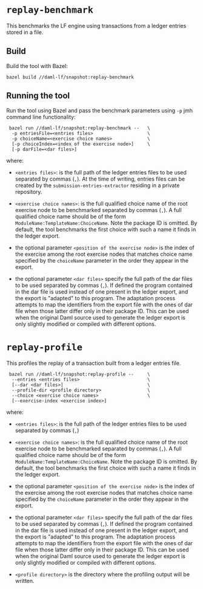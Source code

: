 # `replay-benchmark`

This benchmarks the LF engine using transactions from a ledger entries stored in a file.

## Build

Build the tool with Bazel:

    bazel build //daml-lf/snapshot:replay-benchmark

## Running the tool

Run the tool using Bazel and pass the benchmark parameters using `-p`
jmh command line functionality:

     bazel run //daml-lf/snapshot:replay-benchmark --   \
      -p entriesFile=<entries files>                    \
      -p choiceName=<exercise choice names>             \
      [-p choiceIndex=<index of the exercise node>]     \
      [-p darFile=<dar files>]                                              


where:

* `<entries files>`: is the full path of the ledger entries
  files to be used separated by commas (`,`). At the time of writing,
  entries files can be created by the `submission-entries-extractor`
  residing in a private repository.

* `<exercise choice names>`: is the full qualified choice name of the
  root exercise node to be benchmarked separated by commas (`,`). A full
  qualified choice name should be of the form
  `ModuleName:TemplateName:ChoiceName`.  Note the package ID is
  omitted. By default, the tool benchmarks the first choice with
  such a name it finds in the ledger export.

* the optional parameter `<position of the exercise node>` is the
  index of the exercise among the root exercise nodes that matches
  choice name specified by the `choiceName` parameter in the order
  they appear in the export.

* the optional parameter `<dar files>` specify the full path of
  the dar files to be used  separated by commas (`,`). If defined
  the program contained in the dar file is used instead of one
  present in the ledger export, and the export is "adapted" to this
  program. The adaptation process attempts to map the identifiers
  from the export file with the ones of dar file when those latter
  differ only in their package ID.  This can be used when the original
  Daml source used to generate the ledger export is only slightly
  modified or compiled with different options.


# `replay-profile`

This profiles the replay of a transaction built from a ledger entries file.

     bazel run //daml-lf/snapshot:replay-profile --     \
      --entries <entries files>                         \
      [--dar <dar files>]                               \
      --profile-dir <profile directory>                 \
      --choice <exercise choice names>                  \
      [--exercise-index <exercise index>]


where:

* `<entries files>`: is the full path of the ledger entries
  files to be used separated by commas (`,`)

* `<exercise choice names>`: is the full qualified choice name of the
  root exercise node to be benchmarked separated by commas (`,`). A full
  qualified choice name should be of the form
  `ModuleName:TemplateName:ChoiceName`.  Note the package ID is
  omitted. By default, the tool benchmarks the first choice with
  such a name it finds in the ledger export.

* the optional parameter `<position of the exercise node>` is the
  index of the exercise among the root exercise nodes that matches
  choice name specified by the `choiceName` parameter in the order
  they appear in the export.

* the optional parameter `<dar files>` specify the full path of
  the dar files to be used  separated by commas (`,`). If defined
  the program contained in the dar file is used instead of one
  present in the ledger export, and the export is "adapted" to this
  program. The adaptation process attempts to map the identifiers
  from the export file with the ones of dar file when those latter
  differ only in their package ID.  This can be used when the original
  Daml source used to generate the ledger export is only slightly
  modified or compiled with different options.

* `<profile directory>` is the directory where the profiling output
  will be written.

